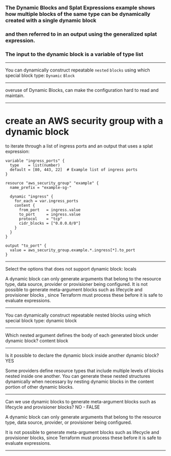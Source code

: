 




### The Dynamic Blocks and Splat Expressions example shows how multiple blocks of the same type can be dynamically created with a single dynamic block

### and then referred to in an output using the generalized splat expression.

### The input to the dynamic block is a variable of type list


__________________________________________________________________________________________




You can dynamically construct repeatable `nested` `blocks` using which special block type: `Dynamic` `Block`



__________________________________________________________________________________________



overuse of Dynamic Blocks, can make the configuration hard to read and maintain.

__________________________________________________________________________________________




# create an AWS security group with a dynamic block

to iterate through a list of ingress ports and an output that uses a splat expression:

```hcl
variable "ingress_ports" {
  type    = list(number)
  default = [80, 443, 22]  # Example list of ingress ports
}
```




```hcl
resource "aws_security_group" "example" {
  name_prefix = "example-sg-"
  
  dynamic "ingress" {
    for_each = var.ingress_ports
    content {
      from_port   = ingress.value
      to_port     = ingress.value
      protocol    = "tcp"
      cidr_blocks = ["0.0.0.0/0"]
    }
  }
}
```




```hcl
output "to_port" {
  value = aws_security_group.example.*.ingress[*].to_port
}
```






__________________________________________________________________________________________



Select the options that does not support dynamic block:  locals



A dynamic block can only generate arguments that belong to the resource type, data source, provider or provisioner being configured. It is not possible to generate meta-argument blocks such as lifecycle and provisioner blocks , since Terraform must process these before it is safe to evaluate expressions.



__________________________________________________________________________________________




You can dynamically construct repeatable nested blocks using which special block type: dynamic block



__________________________________________________________________________________________




Which nested argument defines the body of each generated block under dynamic block? content block


__________________________________________________________________________________________




Is it possible to declare the dynamic block inside another dynamic block?  YES



Some providers define resource types that include multiple levels of blocks nested inside one another. You can generate these nested structures dynamically when necessary by nesting dynamic blocks in the content portion of other dynamic blocks.



__________________________________________________________________________________________




Can we use dynamic blocks to generate meta-argument blocks such as lifecycle and provisioner blocks? NO - FALSE


A dynamic block can only generate arguments that belong to the resource type, data source, provider, or provisioner being configured.

It is not possible to generate meta-argument blocks such as lifecycle and provisioner blocks, since Terraform must process these before it is safe to evaluate expressions.

__________________________________________________________________________________________
